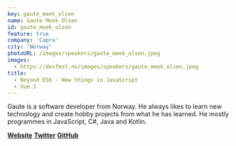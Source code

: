 ```yaml
---
key: gaute_meek_olsen
name: Gaute Meek Olsen
id: gaute_meek_olsen
feature: true
company: 'Capra'
city: 'Norway'
photoURL: /images/speakers/gaute_meek_olsen.jpeg
images:
  - https://devfest.no/images/speakers/gaute_meek_olsen.jpeg
title: 
  - Beyond ES6 - New things in JavaScript
  - Vue 3
---
```


Gaute is a software developer from Norway. He always likes to learn new technology and create hobby projects from what he has learned.  He mostly programmes in JavaScript, C#, Java and Kotlin.


**[Website](https://gaute.dev)**
**[Twitter](https://twitter.com/GauteMeekOlsen)**
**[GitHub](https://github.com/gautemo)**
